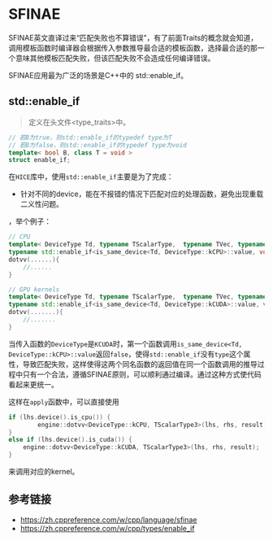 # SFINAE

SFINAE英文直译过来“匹配失败也不算错误”，有了前面Traits的概念就会知道，调用模板函数时编译器会根据传入参数推导最合适的模板函数，选择最合适的那一个意味其他模板匹配失败，但该匹配失败不会造成任何编译错误。

SFINAE应用最为广泛的场景是C++中的 std::enable_if。

## std::enable_if

> 定义在头文件<type_traits>中。

```c++
// 若B为true，则std::enable_if的typedef type为T
// 若B为false，则std::enable_if的typedef type为void
template< bool B, class T = void >
struct enable_if;
```

在`HICE`库中，使用`std::enable_if`主要是为了完成：

* 针对不同的device，能在不报错的情况下匹配对应的处理函数，避免出现重载二义性问题。

，举个例子：

```c++
// CPU
template< DeviceType Td, typename TScalarType,  typename TVec, typename TZeroDimTensor>
typename std::enable_if<is_same_device<Td, DeviceType::kCPU>::value, void>::type
dotvv(......){
    //......
}

// GPU kernels
template< DeviceType Td, typename TScalarType,  typename TVec, typename TZeroDimTensor>
typename std::enable_if<is_same_device<Td, DeviceType::kCUDA>::value, void>::type
dotvv(.......){
	//.......
}
```

当传入函数的`DeviceType`是`KCUDA`时，第一个函数调用`is_same_device<Td, DeviceType::kCPU>::value`返回`false`，使得`std::enable_if`没有`type`这个属性，导致匹配失败，这样使得这两个同名函数的返回值在同一个函数调用的推导过程中只有一个合法，遵循SFINAE原则，可以顺利通过编译。通过这种方式使代码看起来更统一。

这样在`apply`函数中，可以直接使用

```c++
if (lhs.device().is_cpu()) {
        engine::dotvv<DeviceType::kCPU, TScalarType3>(lhs, rhs, result);
} 
else if (lhs.device().is_cuda()) {
    engine::dotvv<DeviceType::kCUDA, TScalarType3>(lhs, rhs, result);
}
```

来调用对应的kernel。

## 参考链接

* https://zh.cppreference.com/w/cpp/language/sfinae
* https://zh.cppreference.com/w/cpp/types/enable_if

